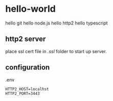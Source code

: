 # hello-world

hello git
hello node.js
hello http2
hello typescript

## http2 server

place ssl cert file in _.ssl_ folder to start up server.

## configuration

.env

```
HTTP2_HOST=localhst
HTTP2_PORT=3443
```